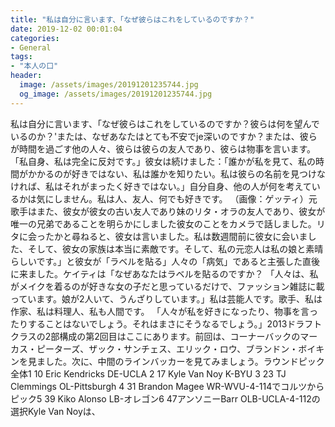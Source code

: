 ```yaml
---
title: "私は自分に言います、「なぜ彼らはこれをしているのですか？"
date: 2019-12-02 00:01:04
categories:
- General
tags:
- "本人の口"
header:
  image: /assets/images/20191201235744.jpg
  og_image: /assets/images/20191201235744.jpg
---
```


私は自分に言います、「なぜ彼らはこれをしているのですか？彼らは何を望んでいるのか？&#39;または、なぜあなたはとても不安でje深いのですか？または、彼らが時間を過ごす他の人々、彼らは彼らの友人であり、彼らは物事を言います。 「私自身、私は完全に反対です。」彼女は続けました：「誰かが私を見て、私の時間がかかるのが好きではない、私は誰かを知りたい。私は彼らの名前を見つけなければ、私はそれがまったく好きではない。」自分自身、他の人が何を考えているかは気にしません。私は人、友人、何でも好きです。 （画像：ゲッティ）元歌手はまた、彼女が彼女の古い友人であり妹のリタ・オラの友人であり、彼女が唯一の兄弟であることを明らかにしました彼女のことをカメラで話しました。リタに会ったかと尋ねると、彼女は言いました。私は数週間前に彼女に会いました、そして、彼女の家族は本当に素敵です。そして、私の元恋人は私の娘と素晴らしいです。」と彼女が「ラベルを貼る」人々の「病気」であると主張した直後に来ました。ケイティは「なぜあなたはラベルを貼るのですか？ 「人々は、私がメイクを着るのが好きな女の子だと思っているだけで、ファッション雑誌に載っています。娘が2人いて、うんざりしています。」私は芸能人です。歌手、私は作家、私は料理人、私も人間です。 「人々が私を好きになったり、物事を言ったりすることはないでしょう。それはまさにそうなるでしょう。」2013ドラフトクラスの2部構成の第2回目はここにあります。前回は、コーナーバックのマーカス・ピーターズ、ザック・サンチェス、エリック・ロウ、ブランドン・ボイキンを見ました。次に、中間のラインバッカーを見てみましょう。ラウンドピック全体1 10 Eric Kendricks DE-UCLA 2 17 Kyle Van Noy K-BYU 3 23 TJ Clemmings OL-Pittsburgh 4 31 Brandon Magee WR-WVU-4-114でコルツからピック5 39 Kiko Alonso LB-オレゴン6 47アンソニーBarr OLB-UCLA-4-112の選択Kyle Van Noyは、
